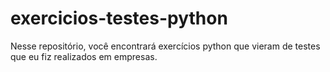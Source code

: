 # exercicios-testes-python
Nesse repositório, você encontrará exercícios python que vieram de testes que eu fiz realizados em empresas.
